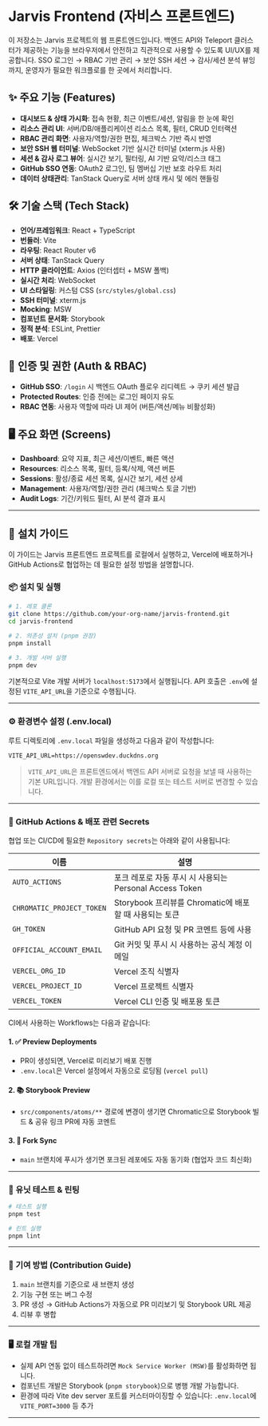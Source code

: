 # Jarvis Frontend (자비스 프론트엔드)

이 저장소는 Jarvis 프로젝트의 웹 프론트엔드입니다. 백엔드 API와 Teleport 클러스터가 제공하는 기능을 브라우저에서 안전하고 직관적으로 사용할 수 있도록 UI/UX를 제공합니다. SSO 로그인 → RBAC 기반 관리 → 보안 SSH 세션 → 감사/세션 분석 뷰잉까지, 운영자가 필요한 워크플로를 한 곳에서 처리합니다.

## ✨ 주요 기능 (Features)

* **대시보드 & 상태 가시화**: 접속 현황, 최근 이벤트/세션, 알림을 한 눈에 확인
* **리소스 관리 UI**: 서버/DB/애플리케이션 리소스 목록, 필터, CRUD 인터랙션
* **RBAC 관리 화면**: 사용자/역할/권한 편집, 체크박스 기반 즉시 반영
* **보안 SSH 웹 터미널**: WebSocket 기반 실시간 터미널 (xterm.js 사용)
* **세션 & 감사 로그 뷰어**: 실시간 보기, 필터링, AI 기반 요약/리스크 태그
* **GitHub SSO 연동**: OAuth2 로그인, 팀 멤버십 기반 보호 라우트 처리
* **데이터 상태관리**: TanStack Query로 서버 상태 캐시 및 에러 핸들링

## 🛠️ 기술 스택 (Tech Stack)

* **언어/프레임워크**: React + TypeScript
* **번들러**: Vite
* **라우팅**: React Router v6
* **서버 상태**: TanStack Query
* **HTTP 클라이언트**: Axios (인터셉터 + MSW 폴백)
* **실시간 처리**: WebSocket
* **UI 스타일링**: 커스텀 CSS (`src/styles/global.css`)
* **SSH 터미널**: xterm.js
* **Mocking**: MSW
* **컴포넌트 문서화**: Storybook
* **정적 분석**: ESLint, Prettier
* **배포**: Vercel

## 🔐 인증 및 권한 (Auth & RBAC)

* **GitHub SSO**: `/login` 시 백엔드 OAuth 플로우 리디렉트 → 쿠키 세션 발급
* **Protected Routes**: 인증 전에는 로그인 페이지 유도
* **RBAC 연동**: 사용자 역할에 따라 UI 제어 (버튼/액션/메뉴 비활성화)

## 🖥️ 주요 화면 (Screens)

* **Dashboard**: 요약 지표, 최근 세션/이벤트, 빠른 액션
* **Resources**: 리소스 목록, 필터, 등록/삭제, 액션 버튼
* **Sessions**: 활성/종료 세션 목록, 실시간 보기, 세션 상세
* **Management**: 사용자/역할/권한 관리 (체크박스 토글 기반)
* **Audit Logs**: 기간/키워드 필터, AI 분석 결과 표시

---

## 🚀 설치 가이드

이 가이드는 Jarvis 프론트엔드 프로젝트를 로컬에서 실행하고, Vercel에 배포하거나 GitHub Actions로 협업하는 데 필요한 설정 방법을 설명합니다.

### 📦 설치 및 실행

```bash
# 1. 레포 클론
git clone https://github.com/your-org-name/jarvis-frontend.git
cd jarvis-frontend

# 2. 의존성 설치 (pnpm 권장)
pnpm install

# 3. 개발 서버 실행
pnpm dev
```

기본적으로 Vite 개발 서버가 `localhost:5173`에서 실행됩니다. API 호출은 `.env`에 설정된 `VITE_API_URL`을 기준으로 수행됩니다.

---

### ⚙️ 환경변수 설정 (.env.local)

루트 디렉토리에 `.env.local` 파일을 생성하고 다음과 같이 작성합니다:

```env
VITE_API_URL=https://openswdev.duckdns.org
```

> `VITE_API_URL`은 프론트엔드에서 백엔드 API 서버로 요청을 보낼 때 사용하는 기본 URL입니다. 개발 환경에서는 이를 로컬 또는 테스트 서버로 변경할 수 있습니다.

---

### 🔐 GitHub Actions & 배포 관련 Secrets

협업 또는 CI/CD에 필요한 `Repository secrets`는 아래와 같이 사용됩니다:

| 이름                        | 설명                                        |
| ------------------------- | ----------------------------------------- |
| `AUTO_ACTIONS`            | 포크 레포로 자동 푸시 시 사용되는 Personal Access Token |
| `CHROMATIC_PROJECT_TOKEN` | Storybook 프리뷰를 Chromatic에 배포할 때 사용되는 토큰   |
| `GH_TOKEN`                | GitHub API 요청 및 PR 코멘트 등에 사용              |
| `OFFICIAL_ACCOUNT_EMAIL`  | Git 커밋 및 푸시 시 사용하는 공식 계정 이메일              |
| `VERCEL_ORG_ID`           | Vercel 조직 식별자                             |
| `VERCEL_PROJECT_ID`       | Vercel 프로젝트 식별자                           |
| `VERCEL_TOKEN`            | Vercel CLI 인증 및 배포용 토큰                    |

CI에서 사용하는 Workflows는 다음과 같습니다:

#### 1. ✅ **Preview Deployments**

* PR이 생성되면, Vercel로 미리보기 배포 진행
* `.env.local`은 Vercel 설정에서 자동으로 로딩됨 (`vercel pull`)

#### 2. 📚 **Storybook Preview**

* `src/components/atoms/**` 경로에 변경이 생기면 Chromatic으로 Storybook 빌드 & 공유 링크 PR에 자동 코멘트

#### 3. 🔄 **Fork Sync**

* `main` 브랜치에 푸시가 생기면 포크된 레포에도 자동 동기화 (협업자 코드 최신화)

---

### 🧪 유닛 테스트 & 린팅

```bash
# 테스트 실행
pnpm test

# 린트 실행
pnpm lint
```

---

### 📝 기여 방법 (Contribution Guide)

1. `main` 브랜치를 기준으로 새 브랜치 생성
2. 기능 구현 또는 버그 수정
3. PR 생성 → GitHub Actions가 자동으로 PR 미리보기 및 Storybook URL 제공
4. 리뷰 후 병합

---

### 🖥️ 로컬 개발 팁

* 실제 API 연동 없이 테스트하려면 `Mock Service Worker (MSW)`를 활성화하면 됩니다.
* 컴포넌트 개발은 Storybook (`pnpm storybook`)으로 병행 개발 가능합니다.
* 환경에 따라 Vite dev server 포트를 커스터마이징할 수 있습니다:
  `.env.local`에 `VITE_PORT=3000` 등 추가

---
